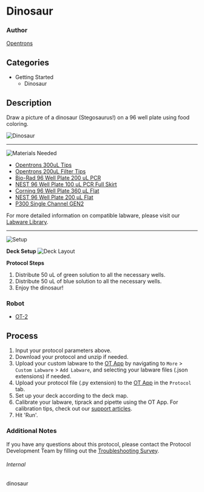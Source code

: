 # Dinosaur

### Author
[Opentrons](https://opentrons.com/)


## Categories
* Getting Started
	* Dinosaur

## Description
Draw a picture of a dinosaur (Stegosaurus!) on a 96 well plate using food coloring.

![Dinosaur](https://opentrons-protocol-library-website.s3.amazonaws.com/custom-README-images/dinosaur/dinosaur_result.png)

---
![Materials Needed](https://s3.amazonaws.com/opentrons-protocol-library-website/custom-README-images/001-General+Headings/materials.png)

* [Opentrons 300uL Tips](https://shop.opentrons.com/collections/opentrons-tips/products/opentrons-200ul-filter-tips)
* [Opentrons 200uL Filter Tips](https://shop.opentrons.com/collections/opentrons-tips/products/opentrons-200ul-filter-tips)
* [Bio-Rad 96 Well Plate 200 uL PCR](https://labware.opentrons.com/biorad_96_wellplate_200ul_pcr/)
* [NEST 96 Well Plate 100 uL PCR Full Skirt](https://labware.opentrons.com/nest_96_wellplate_100ul_pcr_full_skirt/)
* [Corning 96 Well Plate 360 µL Flat](https://labware.opentrons.com/corning_96_wellplate_360ul_flat/)
* [NEST 96 Well Plate 200 µL Flat](https://labware.opentrons.com/nest_96_wellplate_200ul_flat/)
* [P300 Single Channel GEN2](https://shop.opentrons.com/collections/ot-2-robot/products/single-channel-electronic-pipette?variant=5984549109789)

For more detailed information on compatible labware, please visit our [Labware Library](https://labware.opentrons.com/).

---
![Setup](https://s3.amazonaws.com/opentrons-protocol-library-website/custom-README-images/001-General+Headings/Setup.png)

**Deck Setup**
![Deck Layout](https://opentrons-protocol-library-website.s3.amazonaws.com/custom-README-images/dinosaur/dinosaur_deck_layout.png)


**Protocol Steps**

1. Distribute 50 uL of green solution to all the necessary wells.
2. Distribute 50 uL of blue solution to all the necessary wells.
3. Enjoy the dinosaur!

### Robot
* [OT-2](https://opentrons.com/ot-2)

## Process

1. Input your protocol parameters above.
2. Download your protocol and unzip if needed.
3. Upload your custom labware to the [OT App](https://opentrons.com/ot-app) by navigating to `More` > `Custom Labware` > `Add Labware`, and selecting your labware files (.json extensions) if needed.
4. Upload your protocol file (.py extension) to the [OT App](https://opentrons.com/ot-app) in the `Protocol` tab.
5. Set up your deck according to the deck map.
6. Calibrate your labware, tiprack and pipette using the OT App. For calibration tips, check out our [support articles](https://support.opentrons.com/en/collections/1559720-guide-for-getting-started-with-the-ot-2).
7. Hit 'Run'.

### Additional Notes

If you have any questions about this protocol, please contact the Protocol Development Team by filling out the [Troubleshooting Survey](https://protocol-troubleshooting.paperform.co/).

###### Internal
dinosaur